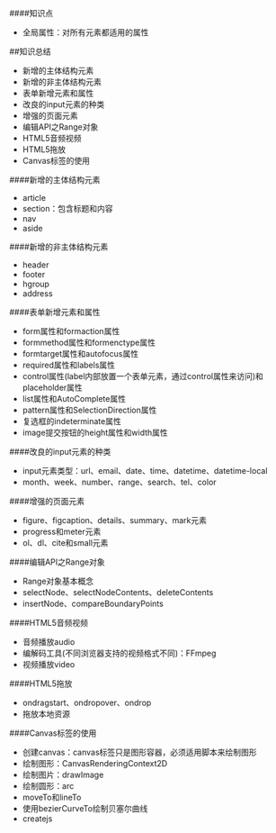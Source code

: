 ####知识点

* 全局属性：对所有元素都适用的属性



##知识总结

* 新增的主体结构元素
* 新增的非主体结构元素
* 表单新增元素和属性
* 改良的input元素的种类
* 增强的页面元素
* 编辑API之Range对象
* HTML5音频视频
* HTML5拖放
* Canvas标签的使用

####新增的主体结构元素

* article
* section：包含标题和内容
* nav
* aside

####新增的非主体结构元素

* header
* footer
* hgroup
* address

####表单新增元素和属性

* form属性和formaction属性
* formmethod属性和formenctype属性
* formtarget属性和autofocus属性
* required属性和labels属性
* control属性(label内部放置一个表单元素，通过control属性来访问)和placeholder属性
* list属性和AutoComplete属性
* pattern属性和SelectionDirection属性
* 复选框的indeterminate属性
* image提交按钮的height属性和width属性

####改良的input元素的种类

* input元素类型：url、email、date、time、datetime、datetime-local
* month、week、number、range、search、tel、color

####增强的页面元素

* figure、figcaption、details、summary、mark元素
* progress和meter元素
* ol、dl、cite和small元素

####编辑API之Range对象

* Range对象基本概念
* selectNode、selectNodeContents、deleteContents
* insertNode、compareBoundaryPoints

####HTML5音频视频

* 音频播放audio
* 编解码工具(不同浏览器支持的视频格式不同)：FFmpeg
* 视频播放video

####HTML5拖放

* ondragstart、ondropover、ondrop
* 拖放本地资源

####Canvas标签的使用

* 创建canvas：canvas标签只是图形容器，必须适用脚本来绘制图形
* 绘制图形：CanvasRenderingContext2D
* 绘制图片：drawImage
* 绘制圆形：arc
* moveTo和lineTo
* 使用bezierCurveTo绘制贝塞尔曲线
* createjs

